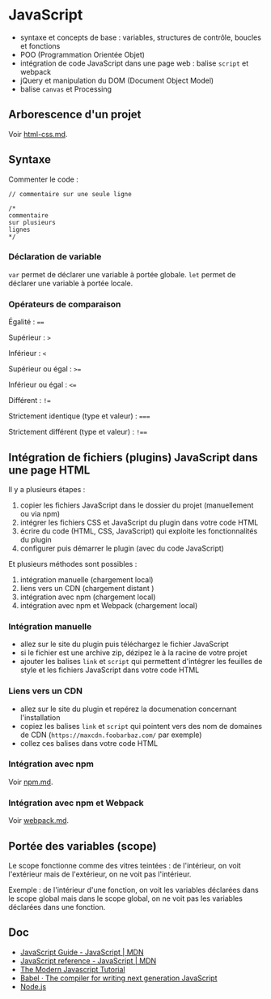 # JavaScript

- syntaxe et concepts de base : variables, structures de contrôle, boucles et fonctions
- POO (Programmation Orientée Objet)
- intégration de code JavaScript dans une page web : balise `script` et webpack
- jQuery et manipulation du DOM (Document Object Model)
- balise `canvas` et Processing

## Arborescence d'un projet

Voir [html-css.md](html-css.md).

## Syntaxe

Commenter le code :

    // commentaire sur une seule ligne

    /*
    commentaire
    sur plusieurs
    lignes
    */

### Déclaration de variable

`var` permet de déclarer une variable à portée globale.
`let` permet de déclarer une variable à portée locale.

### Opérateurs de comparaison

Égalité : `==`

Supérieur : `>`

Inférieur : `<`

Supérieur ou égal : `>=`

Inférieur ou égal : `<=`

Différent : `!=`

Strictement identique (type et valeur) : `===`

Strictement différent (type et valeur) : `!==`

## Intégration de fichiers (plugins) JavaScript dans une page HTML

Il y a plusieurs étapes :

1. copier les fichiers JavaScript dans le dossier du projet (manuellement ou via npm)
2. intégrer les fichiers CSS et JavaScript du plugin dans votre code HTML
3. écrire du code (HTML, CSS, JavaScript) qui exploite les fonctionnalités du plugin
4. configurer puis démarrer le plugin (avec du code JavaScript)

Et plusieurs méthodes sont possibles :

1. intégration manuelle (chargement local)
2. liens vers un CDN (chargement distant )
3. intégration avec npm (chargement local)
4. intégration avec npm et Webpack (chargement local)

### Intégration manuelle

- allez sur le site du plugin puis téléchargez le fichier JavaScript
- si le fichier est une archive zip, dézipez le à la racine de votre projet
- ajouter les balises `link` et `script` qui permettent d'intégrer les feuilles de style et les fichiers JavaScript dans votre code HTML

### Liens vers un CDN

- allez sur le site du plugin et repérez la documenation concernant l'installation
- copiez les balises `link` et `script` qui pointent vers des nom de domaines de CDN (`https://maxcdn.foobarbaz.com/` par exemple)
- collez ces balises dans votre code HTML

### Intégration avec npm

Voir [npm.md](npm.md).

### Intégration avec npm et Webpack

Voir [webpack.md](webpack.md).

## Portée des variables (scope)

Le scope fonctionne comme des vitres teintées : de l'intérieur, on voit l'extérieur mais de l'extérieur, on ne voit pas l'intérieur.

Exemple : de l'intérieur d'une fonction, on voit les variables déclarées dans le scope global mais dans le scope global, on ne voit pas les variables déclarées dans une fonction.

## Doc

- [JavaScript Guide - JavaScript | MDN](https://developer.mozilla.org/en-US/docs/Web/JavaScript/Guide)
- [JavaScript reference - JavaScript | MDN](https://developer.mozilla.org/en-US/docs/Web/JavaScript/Reference)
- [The Modern Javascript Tutorial](http://javascript.info/)
- [Babel · The compiler for writing next generation JavaScript](https://babeljs.io/)
- [Node.js](https://nodejs.org/en/)
